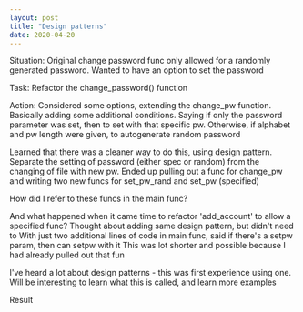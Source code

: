 ```yaml
---
layout: post
title: "Design patterns"
date: 2020-04-20
---
```


Situation: Original change password func only allowed for a randomly generated password. Wanted to have an option to set the password

Task: Refactor the change_password() function

Action: Considered some options, extending the change_pw function. Basically adding some additional conditions. Saying if only the password parameter was set, then to set with that specific pw. Otherwise, if alphabet and pw length were given, to autogenerate random password

Learned that there was a cleaner way to do this, using design pattern. 
Separate the setting of password (either spec or random) from the changing of file with new pw. Ended up pulling out a func for change_pw and writing two new funcs for set_pw_rand and set_pw (specified)

How did I refer to these funcs in the main func? 

And what happened when it came time to refactor 'add_account' to allow a specified func? 
   Thought about adding same design pattern, but didn't need to 
   With just two additional lines of code in main func, said if there's a setpw param, then can setpw with it
   This was lot shorter and possible because I had already pulled out that fun
   
I've heard a lot about design patterns - this was first experience using one. Will be interesting to learn what this is called, and learn more examples

Result